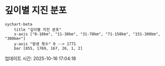 # 깊이별 지진 분포

```mermaid
xychart-beta
    title "깊이별 지진 분포"
    x-axis ["0-10km", "11-30km", "31-70km", "71-150km", "151-300km", "300km+"]
    y-axis "발생 횟수" 0 --> 1771
    bar [855, 1769, 167, 26, 1, 2]
```

업데이트 시간: 2025-10-16 17:04:18
